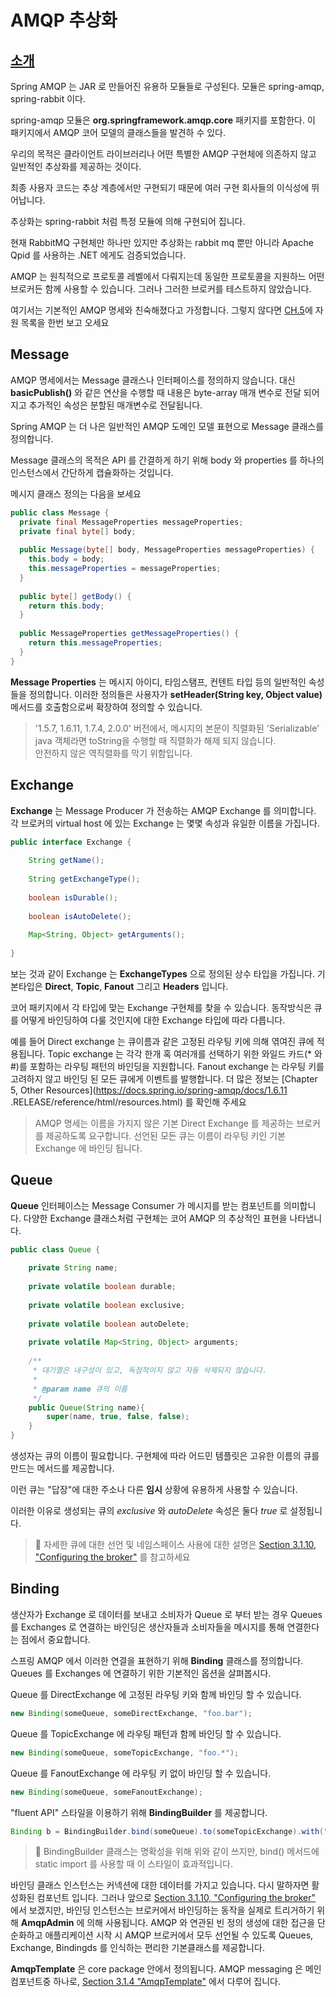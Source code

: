 # AMQP 추상화

## [소개](https://docs.spring.io/spring-amqp/docs/1.6.11.RELEASE/reference/html/_reference.html#_introduction_3)

Spring AMQP 는 JAR 로 만들어진 유용하 모듈들로 구성된다. 모듈은 spring-amqp, spring-rabbit 이다.

spring-amqp 모듈은 **org.springframework.amqp.core** 패키지를 포함한다. 이 패키지에서 AMQP 코어 모델의 클래스들을 발견하 수 있다.

우리의 목적은 클라이언트 라이브러리나 어떤 특별한 AMQP 구현체에 의존하지 않고 일반적인 추상화를 제공하는 것이다.

최종 사용자 코드는 추상 계층에서만 구현되기 때문에 여러 구현 회사들의 이식성에 뛰어납니다.

추상화는 spring-rabbit 처럼 특정 모듈에 의해 구현되어 집니다.

현재 RabbitMQ 구현체만 하나만 있지만 추상화는 rabbit mq 뿐만 아니라 Apache Qpid 를 사용하는 .NET 에게도 검증되었습니다.

AMQP 는 원칙적으로 프로토콜 레벨에서 다뤄지는데 동일한 프로토콜을 지원하느 어떤 브로커든 함께 사용할 수 있습니다. 그러나 그러한 브로커를 테스트하지
않았습니다.

여기서는 기본적인 AMQP 명세와 친숙해졌다고 가정합니다. 그렇지 않다면 [CH.5](https://docs.spring.io/spring-amqp/docs/1.6.11.RELEASE/reference/html/resources.html)에 자원 목록을 한번 보고 오세요

## Message

AMQP 명세에서는 Message 클래스나 인터페이스를 정의하지 않습니다. 대신 **basicPublish()** 와 같은 연산을 수행할 때 내용은 byte-array 매개 변수로
전달 되어지고 추가적인 속성은 분할된 매개변수로 전달됩니다.

Spring AMQP 는 더 나은 일반적인 AMQP 도메인 모델 표현으로 Message 클래스를 정의합니다.

Message 클래스의 목적은 API 를 간결하게 하기 위해 body 와 properties 를 하나의 인스턴스에서 간단하게 캡슐화하는 것입니다.

메시지 클래스 정의는 다음을 보세요

```java
public class Message {
  private final MessageProperties messageProperties;
  private final byte[] body;
  
  public Message(byte[] body, MessageProperties messageProperties) {
    this.body = body;
    this.messageProperties = messageProperties;
  }
  
  public byte[] getBody() {
    return this.body;
  }
  
  public MessageProperties getMessageProperties() {
    return this.messageProperties;
  }
}
```

**Message Properties** 는 메시지 아이디, 타임스탬프, 컨텐트 타입 등의 일반적인 속성들을 정의합니다. 
이러한 정의들은 사용자가 **setHeader(String key, Object value)** 메서드를 호출함으로써 확장하여 정의할 수 있습니다.

> '1.5.7, 1.6.11, 1.7.4, 2.0.0' 버전에서, 메시지의 본문이 직렬화된 'Serializable' java 객체라면 
> toString을 수행할 때 직렬화가 해제 되지 않습니다.<br>
> 안전하지 않은 역직렬화를 막기 위함입니다.<br>

## Exchange

**Exchange** 는 Message Producer 가 전송하는 AMQP Exchange 를 의미합니다. 
각 브로커의 virtual host 에 있는 Exchange 는 몇몇 속성과 유일한 이름을 가집니다.

```java
public interface Exchange {
    
    String getName();
    
    String getExchangeType();
    
    boolean isDurable();
    
    boolean isAutoDelete();
    
    Map<String, Object> getArguments();
    
}
```

보는 것과 같이 Exchange 는 **ExchangeTypes** 으로 정의된 상수 타입을 가집니다. 
기본타입은 **Direct**, **Topic**, **Fanout** 그리고 **Headers** 입니다.

코어 패키지에서 각 타입에 맞는 Exchange 구현체를 찾을 수 있습니다. 
동작방식은 큐를 어떻게 바인딩하여 다룰 것인지에 대한 Exchange 타입에 따라 다릅니다.

예를 들어 Direct exchange 는 큐이름과 같은 고정된 라우팅 키에 의해 엮여진 큐에 적용됩니다.
Topic exchange 는 각각 한개 혹 여러개를 선택하기 위한 와일드 카드(* 와 #)를 포함하는 라우팅 패턴의 바인딩을 지원합니다.
Fanout exchange 는 라우팅 키를 고려하지 않고 바인딩 된 모든 큐에게 이벤트를 발행합니다.
더 많은 정보는 [Chapter 5, Other Resources](https://docs.spring.io/spring-amqp/docs/1.6.11
.RELEASE/reference/html/resources.html) 를 확인해 주세요

> AMQP 명세는 이름을 가지지 않은 기본 Direct Exchange 를 제공하는 브로커를 제공하도록 요구합니다.
> 선언된 모든 큐는 이름이 라우팅 키인 기본 Exchange 에 바인딩 됩니다.

## Queue 

**Queue** 인터페이스는 Message Consumer 가 메시지를 받는 컴포넌트를 의미합니다. 
다양한 Exchange 클래스처럼 구현체는 코어 AMQP 의 추상적인 표현을 나타냅니다.

```java
public class Queue {
    
    private String name;
    
    private volatile boolean durable;
    
    private volatile boolean exclusive;
    
    private volatile boolean autoDelete;
    
    private volatile Map<String, Object> arguments;
    
    /**
     * 대기열은 내구성이 있고, 독점적이지 않고 자동 삭제되지 않습니다.
     * 
     * @param name 큐의 이름
     */  
    public Queue(String name){
        super(name, true, false, false);    
    }
}
```

생성자는 큐의 이름이 필요합니다. 구현체에 따라 어드민 템플릿은 고유한 이름의 큐를 만드는 메서드를 제공합니다.

이런 큐는 "답장"에 대한 주소나 다른 **임시** 상황에 유용하게 사용할 수 있습니다.

이러한 이유로 생성되는 큐의 *exclusive* 와 *autoDelete* 속성은 둘다 *true* 로 설정됩니다.

> :herb: 자세한 큐에 대한 선언 및 네임스페이스 사용에 대한 설명은 [Section 3.1.10, "Configuring the broker"](https://docs.spring.io/spring-amqp/docs/1.6.11.RELEASE/reference/html/_reference.html#broker-configuration) 를 참고하세요  

## Binding

생산자가 Exchange 로 데이터를 보내고 소비자가 Queue 로 부터 받는 경우 Queues 를 Exchanges 로 연결하는 바인딩은 생산자들과 소비자들을 메시지를 통해 연결한다는 점에서 중요합니다.

스프링 AMQP 에서 이러한 연결을 표현하기 위해 **Binding** 클래스를 정의합니다. Queues 를 Exchanges 에 연결하기 위한 기본적인 옵션을 살펴봅시다.

Queue 를 DirectExchange 에 고정된 라우팅 키와 함께 바인딩 할 수 있습니다.
```java
new Binding(someQueue, someDirectExchange, "foo.bar");
```

Queue 를 TopicExchange 에 라우팅 패턴과 함께 바인딩 할 수 있습니다.
```java
new Binding(someQueue, someTopicExchange, "foo.*");
```

Queue 를 FanoutExchange 에 라우팅 키 없이 바인딩 할 수 있습니다.
```java
new Binding(someQueue, someFanoutExchange);
```

"fluent API" 스타일을 이용하기 위해 **BindingBuilder** 를 제공합니다.
```java
Binding b = BindingBuilder.bind(someQueue).to(someTopicExchange).with("foo.*");
```

> :herb: BindingBuilder 클래스는 명확성을 위해 위와 같이 쓰지만, bind() 메서드에 static import 를 사용할 때 이 스타일이 효과적입니다.

바인딩 클래스 인스턴스는 커넥션에 대한 데이터를 가지고 있습니다. 다시 말하자면 활성화된 컴포넌트 입니다. 그러나 앞으로 [Section 3.1.10, "Configuring the broker"](https://docs.spring.io/spring-amqp/docs/1.6.11.RELEASE/reference/html/_reference.html#broker-configuration) 에서 보겠지만, 바인딩 인스턴스는 브로커에서 바인딩하는 동작을 실제로 트리거하기 위해 **AmqpAdmin** 에 의해 사용됩니다.
AMQP 와 연관된 빈 정의 생성에 대한 접근을 단순화하고 애플리케이션 시작 시 AMQP 브로커에서 모두 선언될 수 있도록 Queues, Exchange, Bindingds 를
인식하는 편리한 기본클래스를 제공합니다.

**AmqpTemplate** 은 core package 안에서 정의됩니다. AMQP messaging 은 메인 컴포넌트중 하나로, [Section 3.1.4 "AmqpTemplate"](https://docs.spring.io/spring-amqp/docs/1.6.11.RELEASE/reference/html/_reference.html#amqp-template) 에서 다루어 집니다.
